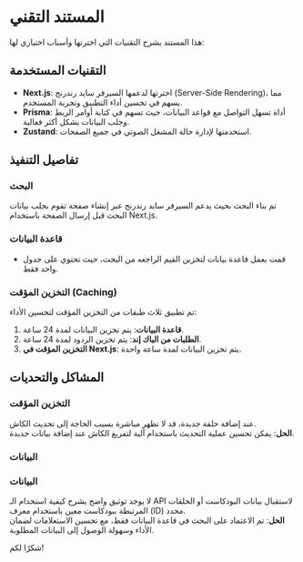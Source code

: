 # المستند التقني

هذا المستند يشرح التقنيات التي اخترتها وأسباب اختياري لها:

## التقنيات المستخدمة

- **Next.js**: اخترتها لدعمها السيرفر سايد رندرنج (Server-Side Rendering)، مما يسهم في تحسين أداء التطبيق وتجربة المستخدم.
- **Prisma**: أداة تسهل التواصل مع قواعد البيانات، حيث تسهم في كتابة أوامر الربط وجلب البيانات بشكل أكثر فعالية.
- **Zustand**: استخدمتها لإدارة حالة المشغل الصوتي في جميع الصفحات.

## تفاصيل التنفيذ

### البحث

تم بناء البحث بحيث يدعم السيرفر سايد رندرنج عبر إنشاء صفحة تقوم بجلب بيانات البحث قبل إرسال الصفحة باستخدام Next.js.

### قاعدة البيانات

- قمت بعمل قاعدة بيانات لتخزين القيم الراجعه من البحث، حيث تحتوي على جدول واحد فقط.

### التخزين المؤقت (Caching)

تم تطبيق ثلاث طبقات من التخزين المؤقت لتحسين الأداء:

1. **قاعدة البيانات**: يتم تخزين البيانات لمدة 24 ساعة.
2. **الطلبات من الباك إند**: يتم تخزين الردود لمدة 24 ساعة.
3. **التخزين المؤقت في Next.js**: يتم تخزين البيانات لمدة ساعة واحدة.

## المشاكل والتحديات

### التخزين المؤقت

عند إضافة حلقة جديدة، قد لا تظهر مباشرة بسبب الحاجة إلى تحديث الكاش.  
**الحل**: يمكن تحسين عملية التحديث باستخدام آلية لتفريغ الكاش عند إضافة بيانات جديدة.

### البيانات

### البيانات

لا يوجد توثيق واضح يشرح كيفية استخدام الـ API لاستقبال بيانات البودكاست أو الحلقات المرتبطة ببودكاست معين باستخدام معرف (ID) محدد.  
**الحل**: تم الاعتماد على البحث في قاعدة البيانات فقط، مع تحسين الاستعلامات لضمان الأداء وسهولة الوصول إلى البيانات المطلوبة.

شكرًا لكم!
